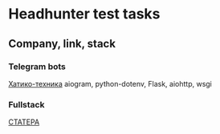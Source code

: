 # Headhunter test tasks

## Company, link, stack

### Telegram bots

[Хатико-техника](https://github.com/The-One-Reborn-developer/headhunter/tree/master/imei-check)
aiogram, python-dotenv, Flask, aiohttp, wsgi

### Fullstack

[СТАТЕРА](https://github.com/The-One-Reborn-developer/headhunter/tree/master/cars-weighing)
